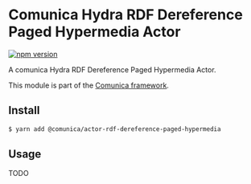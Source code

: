 # Comunica Hydra RDF Dereference Paged Hypermedia Actor

[![npm version](https://badge.fury.io/js/%40comunica%2Factor-rdf-dereference-paged-hypermedia.svg)](https://www.npmjs.com/package/@comunica/actor-rdf-dereference-paged-hypermedia)

A comunica Hydra RDF Dereference Paged Hypermedia Actor.

This module is part of the [Comunica framework](https://github.com/comunica/comunica).

## Install

```bash
$ yarn add @comunica/actor-rdf-dereference-paged-hypermedia
```

## Usage

TODO
